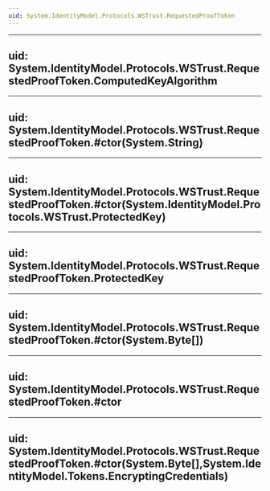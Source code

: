 ```yaml
---
uid: System.IdentityModel.Protocols.WSTrust.RequestedProofToken
---
```


---
uid: System.IdentityModel.Protocols.WSTrust.RequestedProofToken.ComputedKeyAlgorithm
---

---
uid: System.IdentityModel.Protocols.WSTrust.RequestedProofToken.#ctor(System.String)
---

---
uid: System.IdentityModel.Protocols.WSTrust.RequestedProofToken.#ctor(System.IdentityModel.Protocols.WSTrust.ProtectedKey)
---

---
uid: System.IdentityModel.Protocols.WSTrust.RequestedProofToken.ProtectedKey
---

---
uid: System.IdentityModel.Protocols.WSTrust.RequestedProofToken.#ctor(System.Byte[])
---

---
uid: System.IdentityModel.Protocols.WSTrust.RequestedProofToken.#ctor
---

---
uid: System.IdentityModel.Protocols.WSTrust.RequestedProofToken.#ctor(System.Byte[],System.IdentityModel.Tokens.EncryptingCredentials)
---
